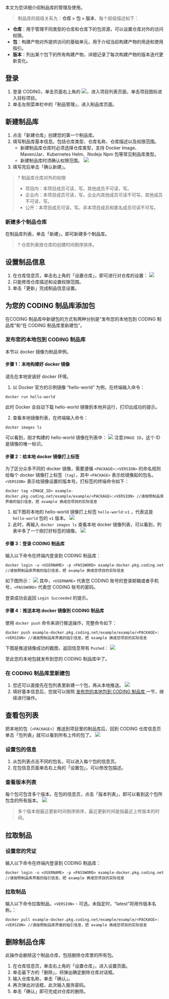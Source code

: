 本文为您详细介绍制品库的管理及使用。

> 制品库的层级关系为：**仓库 > 包 > 版本**，每个层级描述如下：

- **仓库**：用于管理不同类型的仓库和仓库下的包资源，可以设置仓库对外的访问权限。
- **包**：构建产物对外提供访问的基础单元，用于介绍当前构建产物的用途和使用指引。
- **版本**：列出某个包下的所有构建产物，详细记录了每次构建产物的版本迭代更新变化。

## 登录

1. 登录 CODING，单击页面右上角的 <img src ="https://main.qcloudimg.com/raw/7531b01c25014beb2754277107fc4ab1.png" style ="margin:0">，进入项目列表页面，单击项目图标进入目标项目。
2. 单击左侧菜单栏中的「制品管理」，进入制品库页面。

## 新建制品库

1. 点击「新建仓库」创建您的第一个制品库。
2. 填写制品库基本信息。包括仓库类型、仓库名称、仓库描述以及权限范围。
   - 新建制品库仓库时必须选择仓库类型，支持 Docker Image、Maven/Jar、Kubernetes Helm、Nodejs Npm 包等常见制品库类型。
   - 新建制品库时须确认权限范围。
     ![](https://main.qcloudimg.com/raw/97129062024e82c160954cb1411c8187.png)
3. 填写完后单击「确认新建」。

> ? 制品库仓库对外的权限
>
> - 项目内：本项目成员可读，写。其他成员不可读，写。
> - 企业内：本项目成员可读，写。企业内其他成员可读不可写。其他成员不可读，写。
> - 公开：本项目成员可读，写。非本项目成员和匿名成员可读不可写。

### 新建多个制品仓库

在制品库列表，单击「新建」，即可新建多个制品库。

> ? 仓库列表按仓库的创建时间倒序排序。

## 设置制品信息

1. 在仓库信息页，单击右上角的「设置仓库」，即可进行对仓库的设置：
   ![](https://main.qcloudimg.com/raw/dff4c3b0a49b2ff4f896651d15b8529a.png)
2. 只能修改仓库描述和设置权限范围。
3. 单击「更新」完成制品信息设置。

## 为您的 CODING 制品库添加包

在CODING 制品库中新键包的方式有两种分别是“发布您的本地包到 CODING 制品库”和“在 CODING 制品库里新建包”。

<span id = "upload"></span>

### 发布您的本地包到 CODING 制品库

本节以 docker 镜像为制品举例。

#### 步骤 1：本地构建好 docker 镜像

请先在本地安装好 docker 环境。

1. 以 Docker 官方的示例镜像 “hello-world” 为例，在终端输入命令：

```
docker run hello-world
```

此时 Docker 会自动下载 hello-world 镜像到本地并运行，打印出成功的提示。

2. 查看本地镜像列表，在终端输入命令：

```
docker images ls
```

可以看到，刚才构建的 hello-world 镜像在列表中：
![](https://main.qcloudimg.com/raw/fbadc20f520b4ad1d6380c1118109635.png)
注意`IMAGE ID`，这个 ID 是镜像的唯一标识。

#### 步骤 2：给本地 docker 镜像打上标签

为了区分众多不同的 docker 镜像，需要遵循 `<PACKAGE>:<VERSION>` 的命名规则给每个 docker 镜像打上标签（`tag`），其中 `<PACKAGE>` 表示给镜像起的包名，`<VERSION>` 表示给镜像设置的版本号。打标签的终端命令如下：

```
docker tag <IMAGE_ID> example-docker.pkg.coding.net/example/example/<PACKAGE>:<VERSION> //请按照制品库界面的指引信息，把 example 换成您项目的实际信息
```

1. 如下图将本地的 hello-world 镜像打上标签 `hello-world:v1` ，代表这是 `hello-world` 包的 `v1` 版本。
   ![](https://main.qcloudimg.com/raw/5b2a99d1bb66605229802ef3f4b94810.png)
2. 此时，再输入 `docker images ls` 查看本地 docker 镜像列表，可以看到，列表中多了一个刚打好标签的镜像。
   ![](https://main.qcloudimg.com/raw/6a6505276aa1095bb1eaf04bc2a37042.png)

#### 步骤 3：登录 CODING 制品库

输入以下命令在终端内登录到 CODING 制品库：

```
docker login -u <USERNAME> -p <PASSWORD> example-docker.pkg.coding.net //请按照制品库界面的指引信息，把 example 换成您项目的实际信息
```

如下图所示：
![](https://main.qcloudimg.com/raw/a5153abfd8ce738f60893734b4553eb5.png)
其中，`<USERNAME>` 代表您 CODING 账号的登录邮箱或者手机号，`<PASSWORD>` 代表您 CODING 账号的密码。

登录成功会返回 `Login Succeeded` 的提示。

#### 步骤 4：推送本地 docker 镜像到 CODING 制品库

使用 `docker push` 命令来进行推送操作，完整命令如下：

```
docker push example-docker.pkg.coding.net/example/example/<PACKAGE>:<VERSION> //请按照制品库界面的指引信息，把 example 换成您项目的实际信息
```

下图是推送镜像成功的截图，返回信息带有 `Pushed`：
![](https://main.qcloudimg.com/raw/1509cc7e4a7168163c98611992d8804b.png)

至此您的本地包就发布到您的 CODING 制品库中了。

### 在 CODING 制品库里新建包

1. 您还可以直接先在包列表里新建一个包，再从本地推送。
   ![](https://main.qcloudimg.com/raw/71e470f1b4238cf80e34e61f4f24e722.png)
2. 填好基本信息后，您就可以按照 [发布您的本地包到 CODING 制品库 ](#upload)一节，继续进行操作。

## 查看包列表

把本地的包（`<PACKAGE>`）推送到项目里的制品库后，回到 CODING 仓库信息页单击「包列表」就可以看到所有上传的包了。
![](https://main.qcloudimg.com/raw/9efe85bbada78a19fd90e9071177e9b8.png)

### 设置包的信息

1. 从包列表点击不同的包名，可以进入每个包的信息页。
2. 在包信息页面单击右上角的「设置包」，可以修改包描述。

### 查看版本列表

每个包可包含多个版本。在包的信息页，点击「版本列表」，即可以看到这个包所包含的所有版本。
![](https://main.qcloudimg.com/raw/70df8974cc2991a54ac862355a337247.png)

> 多个版本按最近更新时间倒序排序，最近更新时间是指最近上传版本的时间。

## 拉取制品

### 设置您的凭证

输入以下命令在终端内登录到 CODING 制品库：

```
docker login -u <USERNAME> -p <PASSWORD> example-docker.pkg.coding.net  //请按照制品库界面的指引信息，把 example 换成您项目的实际信息
```

### 拉取制品

输入以下命令拉取制品，`<VERSION>` - 可选。未指定时，“latest”将用作版本名称。：

```
docker pull example-docker.pkg.coding.net/example/example/<PACKAGE>:<VERSION> //请按照制品库界面的指引信息，把 example 换成您项目的实际信息
```

## **删除制品仓库**

此操作会删除这个制品仓库，包括删除仓库里的所有包。

1. 在仓库信息页，单击右上角的「设置仓库」，进入设置页面。
2. 单击最下方的「删除」，将弹出确定删除仓库对话框。
3. 输入仓库名称，单击「确认」。
4. 再次弹出对话框，此次输入服务密码。
5. 单击「确认」即可完成对仓库的删除。
